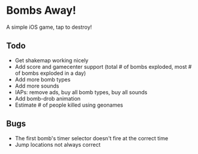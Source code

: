 Bombs Away!
===================

A simple iOS game, tap to destroy!


Todo
------------

* Get shakemap working nicely
* Add score and gamecenter support (total # of bombs exploded, most # of bombs exploded in a day)
* Add more bomb types
* Add more sounds
* IAPs: remove ads, buy all bomb types, buy all sounds
* Add bomb-drob animation
* Estimate # of people killed using geonames

Bugs
------------

* The first bomb's timer selector doesn't fire at the correct time
* Jump locations not always correct
